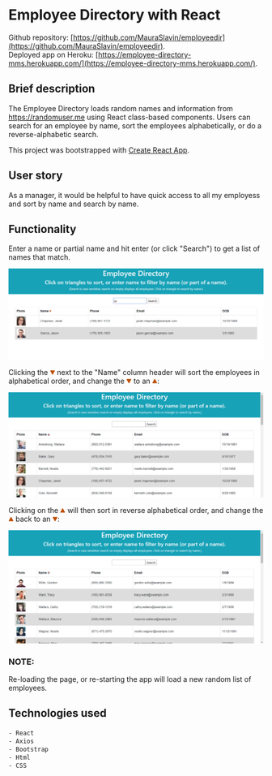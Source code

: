# Employee Directory with React
Github repository: [https://github.com/MauraSlavin/employeedir](https://github.com/MauraSlavin/employeedir). <br />
Deployed app on Heroku: [https://employee-directory-mms.herokuapp.com/](https://employee-directory-mms.herokuapp.com/).

## Brief description

The Employee Directory loads random names and information from https://randomuser.me using React class-based components.
Users can search for an employee by name, sort the employees alphabetically, or do a reverse-alphabetic search.

This project was bootstrapped with [Create React App](https://github.com/facebook/create-react-app).

## User story

As a manager, it would be helpful to have quick access to all my employess and sort by name and search by name.

## Functionality

Enter a name or partial name and hit enter (or click "Search") to get a list of names that match.

![Search](./public/search.png)

Clicking the <img src="./public/downarrow.png" alt="v" width="10"> next to the "Name" column header will sort the employees in alphabetical order, and change the <img src="./public/downarrow.png" alt="v" width="10"> to an <img src="./public/uparrow.png" alt="^" width="10">:

![Sort](./public/sort.png)


Clicking on the <img src="./public/uparrow.png" alt="^" width="10"> will then sort in reverse alphabetical order, and change the <img src="./public/uparrow.png" alt="^" width="10"> back to an <img src="./public/downarrow.png" alt="v" width="10">:

![Reverse Sort](./public/rev-sort.png)

### NOTE:

Re-loading the page, or re-starting the app will load a new random list of employees.

## Technologies used

    - React
    - Axios
    - Bootstrap
    - Html
    - CSS